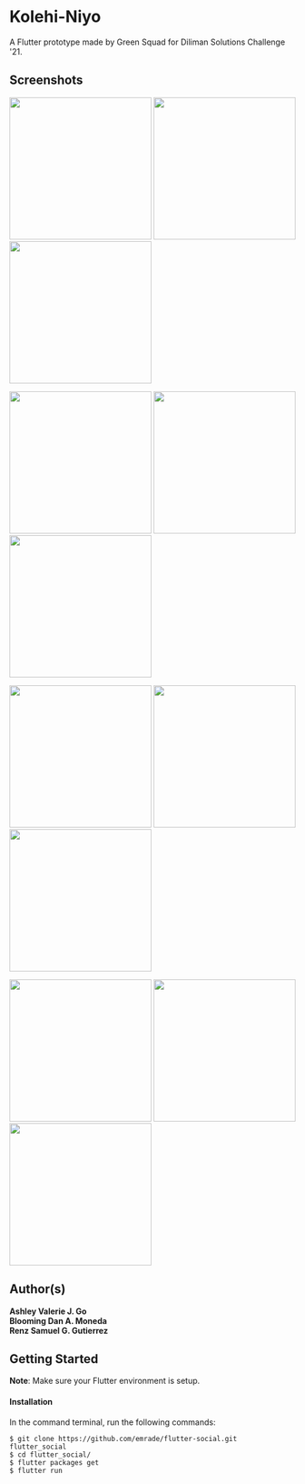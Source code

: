 # Kolehi-Niyo

A Flutter prototype made by Green Squad for Diliman Solutions Challenge '21.

## Screenshots

<img src="screengrabs/splash.jpg" width="250"/> <img src="screengrabs/home.jpg" width="250"/> <img src="screengrabs/feed.jpg" width="250"/>

<img src="screengrabs/post.jpg" width="250"/> <img src="screengrabs/chat_list.jpg" width="250"/> <img src="screengrabs/chat.jpg" width="250"/>

<img src="screengrabs/courses.jpg" width="250"/> <img src="screengrabs/visit_profile.jpg" width="250"/> <img src="screengrabs/clubs.jpg" width="250"/>

<img src="screengrabs/classes.jpg" width="250"/> <img src="screengrabs/user_profile.jpg" width="250"/> <img src="screengrabs/settings.jpg" width="250"/>

## Author(s)
**Ashley Valerie J. Go**\
**Blooming Dan A. Moneda**\
**Renz Samuel G. Gutierrez**

## Getting Started

**Note**: Make sure your Flutter environment is setup.
#### Installation

In the command terminal, run the following commands:

    $ git clone https://github.com/emrade/flutter-social.git flutter_social
    $ cd flutter_social/
    $ flutter packages get
    $ flutter run
